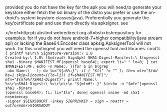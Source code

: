 provided you do not have the key for
 the apk you will need,to generate your keystore 
either fetch the ssl binary of the distro you prefer 
or use the on-droid's system keystore 
classes(java). Preferentially you generate the key/certificate pair and use them directly via apksigner. see <p> </href=http:pb.abstind.webredirect.org alt=bsh>bsh</a>repository for examples.
 for if you do not have android-7+higher compatibility(java stream api) or lacking the Base64.Encoder class apksig.ApksignerTool will not work.
 for this contingent you will need the openssl tool and libraries. 
cmd%<code> { printf %s\\r\\n Signature-Version:\ 1.0 Created-by:\ 1.0\ \(Android\ SignApk\) SHA1-Digest-Manifest:\ $(openssl sha1 -binary $MANIFEST.MF|openssl base64); export li=" " lo=0; { cat $MANIFEST.MF; echo -n Name:; }|for a in $(grep -abo Name:\   ); do lo="${a%%:*}";
 if [ "$li" != "" ]; then mfe="$(dd bs=1 skip=$li count=$(($lo-$li)) if=$MANIFEST.MF)";
  mfn="${mfe%??SHA1-Digest*}"; printf Name:\ %s\\r\\nSHA1-Digest:\ %s\\r\\n\\r\\n "${mfn#*: }" $(echo -n "$mfe"|openssl sha1 -binary |openssl base64); fi; li="$lo"; done| openssl smime -md sha1 -nosmimecap -signer $SIGX509CRT -inkey $SIGPRIVKEY -sign -noattr -outform der >$SIGRSAOUT</code>


